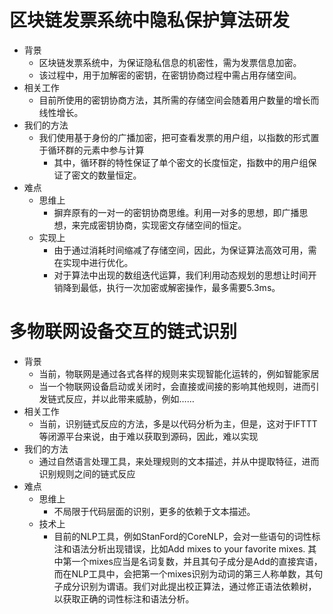 # 区块链发票系统中隐私保护算法研发

* 背景
  * 区块链发票系统中，为保证隐私信息的机密性，需为发票信息加密。
  * 该过程中，用于加解密的密钥，在密钥协商过程中需占用存储空间。
* 相关工作
  * 目前所使用的密钥协商方法，其所需的存储空间会随着用户数量的增长而线性增长。
* 我们的方法
  * 我们使用基于身份的广播加密，把可查看发票的用户组，以指数的形式置于循环群的元素中参与计算
    * 其中，循环群的特性保证了单个密文的长度恒定，指数中的用户组保证了密文的数量恒定。
* 难点
  * 思维上
    * 摒弃原有的一对一的密钥协商思维。利用一对多的思想，即广播思想，来完成密钥协商，实现密文存储空间的恒定。
  * 实现上
    * 由于通过消耗时间缩减了存储空间，因此，为保证算法高效可用，需在实现中进行优化。
    * 对于算法中出现的数组迭代运算，我们利用动态规划的思想让时间开销降到最低，执行一次加密或解密操作，最多需要5.3ms。

# 多物联网设备交互的链式识别

* 背景
  * 当前，物联网是通过各式各样的规则来实现智能化运转的，例如智能家居
  * 当一个物联网设备启动或关闭时，会直接或间接的影响其他规则，进而引发链式反应，并以此带来威胁，例如……
* 相关工作
  * 当前，识别链式反应的方法，多是以代码分析为主，但是，这对于IFTTT等闭源平台来说，由于难以获取到源码，因此，难以实现
* 我们的方法
  * 通过自然语言处理工具，来处理规则的文本描述，并从中提取特征，进而识别规则之间的链式反应
* 难点
  * 思维上
    * 不局限于代码层面的识别，更多的依赖于文本描述。
  * 技术上
    * 目前的NLP工具，例如StanFord的CoreNLP，会对一些语句的词性标注和语法分析出现错误，比如Add mixes to your favorite mixes. 其中第一个mixes应当是名词复数，并且其句子成分是Add的直接宾语，而在NLP工具中，会把第一个mixes识别为动词的第三人称单数，其句子成分识别为谓语。我们对此提出校正算法，通过修正语法依赖树，以获取正确的词性标注和语法分析。

